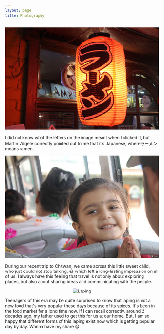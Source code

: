 ```yaml
---
layout: page
title: Photography
---
```


<center><img src="/images/ramen.jpeg" alt="ramen"></center>

I did not know what the letters on the image meant when I clicked it, but Martin Vögele correctly pointed out to me that it’s Japanese, whereラーメン means ramen.

<center><img src="/images/IMG_4081.JPG" alt="A little sweet heart"></center>

During our recent trip to Chitwan, we came across this little sweet child, who just could not stop talking, :smiley: which left a long-lasting impression on all of us. I always have this feeling that travel is not only about exploring places, but also about sharing ideas and communicating with the people. 

<center><img src="/images/49587606538_56896e41d5_o.jpg" alt="Laping"></center>

Teenagers of this era may be quite surprised to know that laping is not a new food that's very popular these days because of its spices. It's been in the food market for a long time now. If I can recall correctly, around 2 decades ago, my father used to get this for us at our home. But, I am so happy that different forms of this laping exist now which is getting popular day by day. Wanna have my share :yum:

